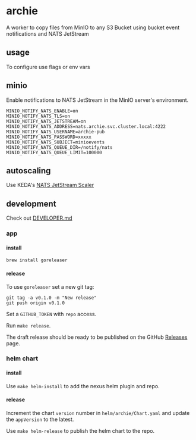 # archie

A worker to copy files from MinIO to any S3 Bucket using bucket event notifications and NATS JetStream

## usage

To configure use flags or env vars

## minio

Enable notifications to NATS JetStream in the MinIO server's environment.

```shell
MINIO_NOTIFY_NATS_ENABLE=on
MINIO_NOTIFY_NATS_TLS=on
MINIO_NOTIFY_NATS_JETSTREAM=on
MINIO_NOTIFY_NATS_ADDRESS=nats.archie.svc.cluster.local:4222
MINIO_NOTIFY_NATS_USERNAME=archie-pub
MINIO_NOTIFY_NATS_PASSWORD=xxxxx
MINIO_NOTIFY_NATS_SUBJECT=minioevents
MINIO_NOTIFY_NATS_QUEUE_DIR=/notify/nats
MINIO_NOTIFY_NATS_QUEUE_LIMIT=100000
```

## autoscaling

Use KEDA's [NATS JetStream Scaler](https://keda.sh/docs/latest/scalers/nats-jetstream/)

## development

Check out [DEVELOPER.md](DEVELOPER.md)

### app

#### install

```shell
brew install goreleaser
```

#### release

To use `goreleaser` set a new git tag:

```shell
git tag -a v0.1.0 -m "New release"
git push origin v0.1.0
```

Set a `GITHUB_TOKEN` with `repo` access.

Run `make release`.

The draft release should be ready to be published on the GitHub [Releases](https://github.com/superleaguegaming/archie/releases) page.

### helm chart

#### install

Use `make helm-install` to add the nexus helm plugin and repo.

#### release

Increment the chart `version` number in `helm/archie/Chart.yaml` and update the `appVersion` to the latest.

Use `make helm-release` to publish the helm chart to the repo.
